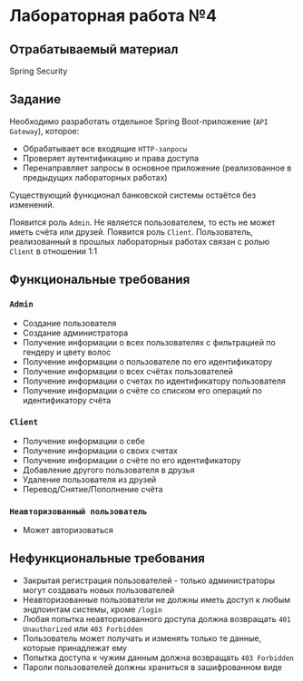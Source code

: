 # Лабораторная работа №4

## Отрабатываемый материал
Spring Security

## Задание

Необходимо разработать отдельное Spring Boot-приложение (`API Gateway`), которое:
 - Обрабатывает все входящие `HTTP-запросы`
 - Проверяет аутентификацию и права доступа
 - Перенаправляет запросы в основное приложение (реализованное в предыдущих лабораторных работах)

Существующий функционал банковской системы остаётся без изменений.

Появится роль `Admin`. Не является пользователем, то есть не может иметь счёта или друзей.
Появится роль `Client`. Пользователь, реализованный в прошлых лабораторных работах связан с ролью `Client` в отношении 1:1


## Функциональные требования
### `Admin`
- Создание пользователя
- Создание администратора
- Получение информации о всех пользователях с фильтрацией по гендеру и цвету волос 
- Получение информации о пользователе по его идентификатору
- Получение информации о всех счётах пользователей
- Получение информации о счетах по идентификатору пользователя
- Получение информации о счёте со списком его операций по идентификатору счёта

### `Client`
- Получение информации о себе
- Получение информации о своих счетах
- Получение информации о счёте по его идентификатору
- Добавление другого пользователя в друзья
- Удаление пользователя из друзей
- Перевод/Снятие/Пополнение счёта

### `Неавторизованный пользователь`
- Может авторизоваться

## Нефункциональные требования
- Закрытая регистрация пользователей - только администраторы могут создавать новых пользователей
- Неавторизованные пользователи не должны иметь доступ к любым эндпоинтам системы, кроме `/login`
- Любая попытка неавторизованного доступа должна возвращать `401 Unauthorized` или `403 Forbidden`
- Пользователь может получать и изменять только те данные, которые принадлежат ему
- Попытка доступа к чужим данным должна возвращать `403 Forbidden`
- Пароли пользователей должны храниться в зашифрованном виде
